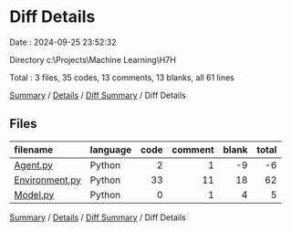 # Diff Details

Date : 2024-09-25 23:52:32

Directory c:\\Projects\\Machine Learning\\H7H

Total : 3 files,  35 codes, 13 comments, 13 blanks, all 61 lines

[Summary](results.md) / [Details](details.md) / [Diff Summary](diff.md) / Diff Details

## Files
| filename | language | code | comment | blank | total |
| :--- | :--- | ---: | ---: | ---: | ---: |
| [Agent.py](/Agent.py) | Python | 2 | 1 | -9 | -6 |
| [Environment.py](/Environment.py) | Python | 33 | 11 | 18 | 62 |
| [Model.py](/Model.py) | Python | 0 | 1 | 4 | 5 |

[Summary](results.md) / [Details](details.md) / [Diff Summary](diff.md) / Diff Details